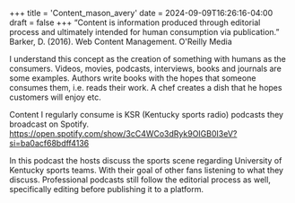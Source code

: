 +++
title = 'Content_mason_avery'
date = 2024-09-09T16:26:16-04:00
draft = false
+++
“Content is information produced through editorial process and ultimately intended for human consumption via publication.” Barker, D. (2016). Web Content Management. O'Reilly Media

I understand this concept as the creation of something with humans as the consumers. Videos, movies, podcasts, interviews, books and journals are some examples. Authors write books with the hopes that someone consumes them, i.e. reads their work. A chef creates a dish that he hopes customers will enjoy etc. 

Content I regularly consume is KSR (Kentucky sports radio) podcasts they broadcast on Spotify.  https://open.spotify.com/show/3cC4WCo3dRyk9OIGB0I3eV?si=ba0acf68bdff4136

In this podcast the hosts discuss the sports scene regarding University of Kentucky sports teams. With their goal of other fans listening to what they discuss. Professional podcasts still follow the editorial process as well, specifically editing before publishing it to a platform. 
